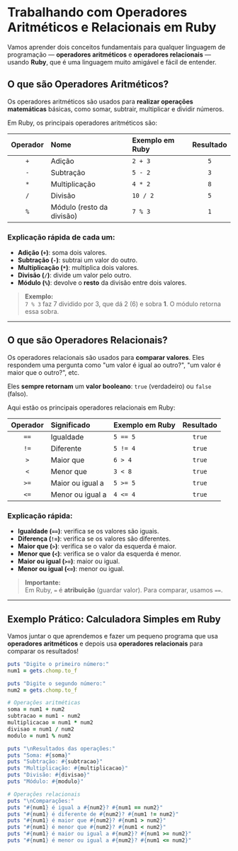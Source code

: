 # Trabalhando com Operadores Aritméticos e Relacionais em Ruby

Vamos aprender dois conceitos fundamentais para qualquer linguagem de programação — **operadores aritméticos** e **operadores relacionais** — usando **Ruby**, que é uma linguagem muito amigável e fácil de entender.

## O que são Operadores Aritméticos?

Os operadores aritméticos são usados para **realizar operações matemáticas** básicas, como somar, subtrair, multiplicar e dividir números.

Em Ruby, os principais operadores aritméticos são:

| Operador | Nome         | Exemplo em Ruby  | Resultado |
|:--------:|:-------------|:-----------------|:---------:|
| `+`      | Adição        | `2 + 3`           | `5`       |
| `-`      | Subtração     | `5 - 2`           | `3`       |
| `*`      | Multiplicação | `4 * 2`           | `8`       |
| `/`      | Divisão       | `10 / 2`          | `5`       |
| `%`      | Módulo (resto da divisão) | `7 % 3` | `1`       |

### Explicação rápida de cada um:

- **Adição (`+`)**: soma dois valores.
- **Subtração (`-`)**: subtrai um valor do outro.
- **Multiplicação (`*`)**: multiplica dois valores.
- **Divisão (`/`)**: divide um valor pelo outro.
- **Módulo (`%`)**: devolve o **resto** da divisão entre dois valores.

> **Exemplo:**  
> `7 % 3` faz 7 dividido por 3, que dá 2 (6) e sobra **1**. O módulo retorna essa sobra.

---

## O que são Operadores Relacionais?

Os operadores relacionais são usados para **comparar valores**. Eles respondem uma pergunta como "um valor é igual ao outro?", "um valor é maior que o outro?", etc.

Eles **sempre retornam** um **valor booleano**: `true` (verdadeiro) ou `false` (falso).

Aqui estão os principais operadores relacionais em Ruby:

| Operador | Significado               | Exemplo em Ruby  | Resultado  |
|:--------:|:---------------------------|:-----------------|:----------:|
| `==`     | Igualdade                   | `5 == 5`          | `true`     |
| `!=`     | Diferente                   | `5 != 4`          | `true`     |
| `>`      | Maior que                   | `6 > 4`           | `true`     |
| `<`      | Menor que                   | `3 < 8`           | `true`     |
| `>=`     | Maior ou igual a             | `5 >= 5`          | `true`     |
| `<=`     | Menor ou igual a             | `4 <= 4`          | `true`     |

### Explicação rápida:

- **Igualdade (`==`)**: verifica se os valores são iguais.
- **Diferença (`!=`)**: verifica se os valores são diferentes.
- **Maior que (`>`)**: verifica se o valor da esquerda é maior.
- **Menor que (`<`)**: verifica se o valor da esquerda é menor.
- **Maior ou igual (`>=`)**: maior ou igual.
- **Menor ou igual (`<=`)**: menor ou igual.

> **Importante:**  
> Em Ruby, `=` é **atribuição** (guardar valor). Para comparar, usamos `==`.

---

## Exemplo Prático: Calculadora Simples em Ruby

Vamos juntar o que aprendemos e fazer um pequeno programa que usa **operadores aritméticos** e depois usa **operadores relacionais** para comparar os resultados!

```ruby
puts "Digite o primeiro número:"
num1 = gets.chomp.to_f

puts "Digite o segundo número:"
num2 = gets.chomp.to_f

# Operações aritméticas
soma = num1 + num2
subtracao = num1 - num2
multiplicacao = num1 * num2
divisao = num1 / num2
modulo = num1 % num2

puts "\nResultados das operações:"
puts "Soma: #{soma}"
puts "Subtração: #{subtracao}"
puts "Multiplicação: #{multiplicacao}"
puts "Divisão: #{divisao}"
puts "Módulo: #{modulo}"

# Operações relacionais
puts "\nComparações:"
puts "#{num1} é igual a #{num2}? #{num1 == num2}"
puts "#{num1} é diferente de #{num2}? #{num1 != num2}"
puts "#{num1} é maior que #{num2}? #{num1 > num2}"
puts "#{num1} é menor que #{num2}? #{num1 < num2}"
puts "#{num1} é maior ou igual a #{num2}? #{num1 >= num2}"
puts "#{num1} é menor ou igual a #{num2}? #{num1 <= num2}"
